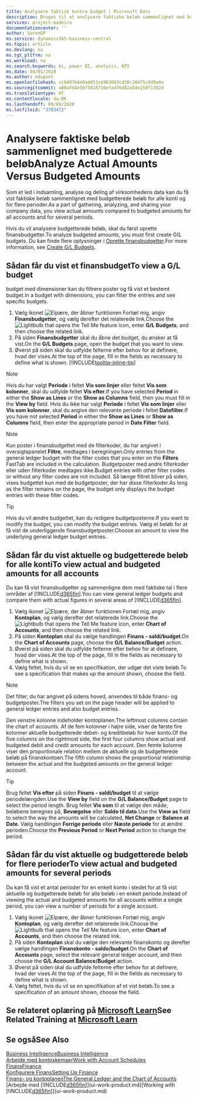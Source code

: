 ```yaml
---
title: Analysere faktisk kontra budget | Microsoft Docs
description: Bruges til at analysere faktiske beløb sammenlignet med budgetterede beløb.
services: project-madeira
documentationcenter: ''
author: SorenGP
ms.service: dynamics365-business-central
ms.topic: article
ms.devlang: na
ms.tgt_pltfrm: na
ms.workload: na
ms.search.keywords: bi, power BI, analysis, KPI
ms.date: 04/01/2020
ms.author: edupont
ms.openlocfilehash: cc0497b4e0add53ce983883cd58c10475c9d9a6e
ms.sourcegitcommit: a80afd4e5075018716efad76d82a54e158f1392d
ms.translationtype: HT
ms.contentlocale: da-DK
ms.lasthandoff: 09/09/2020
ms.locfileid: "3783472"
---
```

# <a name="analyze-actual-amounts-versus-budgeted-amounts"></a><span data-ttu-id="6edf0-103">Analysere faktiske beløb sammenlignet med budgetterede beløb</span><span class="sxs-lookup"><span data-stu-id="6edf0-103">Analyze Actual Amounts Versus Budgeted Amounts</span></span>
<span data-ttu-id="6edf0-104">Som et led i indsamling, analyse og deling af virksomhedens data kan du få vist faktiske beløb sammenlignet med budgetterede beløb for alle konti og for flere perioder.</span><span class="sxs-lookup"><span data-stu-id="6edf0-104">As a part of gathering, analyzing, and sharing your company data, you view actual amounts compared to budgeted amounts for all accounts and for several periods.</span></span>

<span data-ttu-id="6edf0-105">Hvis du vil analysere budgetterede beløb, skal du først oprette finansbudgetter.</span><span class="sxs-lookup"><span data-stu-id="6edf0-105">To analyze budgeted amounts, you must first create G(L budgets.</span></span> <span data-ttu-id="6edf0-106">Du kan finde flere oplysninger i [Oprette finansbudgetter](finance-how-create-budgets.md).</span><span class="sxs-lookup"><span data-stu-id="6edf0-106">For more information, see [Create G/L Budgets](finance-how-create-budgets.md).</span></span>

## <a name="to-view-a-gl-budget"></a><span data-ttu-id="6edf0-107">Sådan får du vist et finansbudget</span><span class="sxs-lookup"><span data-stu-id="6edf0-107">To view a G/L budget</span></span>
<span data-ttu-id="6edf0-108">budget med dimensioner kan du filtrere poster og få vist et bestemt budget.</span><span class="sxs-lookup"><span data-stu-id="6edf0-108">In a budget with dimensions, you can filter the entries and see specific budgets.</span></span>

1. <span data-ttu-id="6edf0-109">Vælg ikonet ![Elpære, der åbner funktionen Fortæl mig](media/ui-search/search_small.png "Fortæl mig, hvad du vil foretage dig"), angiv **Finansbudgetter**, og vælg derefter det relaterede link.</span><span class="sxs-lookup"><span data-stu-id="6edf0-109">Choose the ![Lightbulb that opens the Tell Me feature](media/ui-search/search_small.png "Tell me what you want to do") icon, enter **G/L Budgets**, and then choose the related link.</span></span>
2. <span data-ttu-id="6edf0-110">På siden **Finansbudgetter** skal du åbne det budget, du ønsker at få vist.</span><span class="sxs-lookup"><span data-stu-id="6edf0-110">On the **G/L Budgets** page, open the budget that you want to view.</span></span>  
3. <span data-ttu-id="6edf0-111">Øverst på siden skal du udfylde felterne efter behov for at definere, hvad der vises.</span><span class="sxs-lookup"><span data-stu-id="6edf0-111">At the top of the page, fill in the fields as necessary to define what is shown.</span></span> [!INCLUDE[tooltip-inline-tip](includes/tooltip-inline-tip_md.md)]

> [!NOTE]  
>   <span data-ttu-id="6edf0-112">Hvis du har valgt **Periode** i feltet **Vis som linjer** eller feltet **Vis som kolonner**, skal du udfylde feltet **Vis efter**.</span><span class="sxs-lookup"><span data-stu-id="6edf0-112">If you have selected **Period** in either the **Show as Lines** or the **Show as Columns** field, then you must fill in the **View by** field.</span></span> <span data-ttu-id="6edf0-113">Hvis du ikke har valgt **Periode** i feltet **Vis som linjer** eller **Vis som kolonner**, skal du angive den relevante periode i feltet **Datofilter**.</span><span class="sxs-lookup"><span data-stu-id="6edf0-113">If you have not selected **Period** in either the **Show as Lines** or **Show as Columns** field, then enter the appropriate period in **Date Filter** field.</span></span>  

> [!NOTE]  
>   <span data-ttu-id="6edf0-114">Kun poster i finansbudgettet med de filterkoder, du har angivet i oversigtspanelet **Filtre**, medtages i beregningen.</span><span class="sxs-lookup"><span data-stu-id="6edf0-114">Only entries from the general ledger budget with the filter codes that you enter on the **Filters** FastTab are included in the calculation.</span></span> <span data-ttu-id="6edf0-115">Budgetposter med andre filterkoder eller uden filterkoder medtages ikke.</span><span class="sxs-lookup"><span data-stu-id="6edf0-115">Budget entries with other filter codes or without any filter codes are not included.</span></span> <span data-ttu-id="6edf0-116">Så længe filtret bliver på siden, vises budgettet kun med de budgetposter, der har disse filterkoder.</span><span class="sxs-lookup"><span data-stu-id="6edf0-116">As long as the filter remains on the page, the budget only displays the budget entries with these filter codes.</span></span>  

> [!TIP]  
>   <span data-ttu-id="6edf0-117">Hvis du vil ændre budgettet, kan du redigere budgetposterne.</span><span class="sxs-lookup"><span data-stu-id="6edf0-117">If you want to modify the budget, you can modify the budget entries.</span></span> <span data-ttu-id="6edf0-118">Vælg et beløb for at få vist de underliggende finansbudgetposter.</span><span class="sxs-lookup"><span data-stu-id="6edf0-118">Choose an amount to view the underlying general ledger budget entries.</span></span>

## <a name="to-view-actual-and-budgeted-amounts-for-all-accounts"></a><span data-ttu-id="6edf0-119">Sådan får du vist aktuelle og budgetterede beløb for alle konti</span><span class="sxs-lookup"><span data-stu-id="6edf0-119">To view actual and budgeted amounts for all accounts</span></span>  
<span data-ttu-id="6edf0-120">Du kan få vist finansbudgetter og sammenligne dem med faktiske tal i flere områder af [!INCLUDE[d365fin](includes/d365fin_md.md)].</span><span class="sxs-lookup"><span data-stu-id="6edf0-120">You can view general ledger budgets and compare them with actual figures in several areas of [!INCLUDE[d365fin](includes/d365fin_md.md)].</span></span>

1. <span data-ttu-id="6edf0-121">Vælg ikonet ![Elpære, der åbner funktionen Fortæl mig](media/ui-search/search_small.png "Fortæl mig, hvad du vil foretage dig"), angiv **Kontoplan**, og vælg derefter det relaterede link.</span><span class="sxs-lookup"><span data-stu-id="6edf0-121">Choose the ![Lightbulb that opens the Tell Me feature](media/ui-search/search_small.png "Tell me what you want to do") icon, enter **Chart of Accounts**, and then choose the related link.</span></span>  
2. <span data-ttu-id="6edf0-122">På siden **Kontoplan** skal du vælge handlingen **Finans - saldi/budget**.</span><span class="sxs-lookup"><span data-stu-id="6edf0-122">On the **Chart of Accounts** page, choose the **G/L Balance/Budget** action.</span></span>
3. <span data-ttu-id="6edf0-123">Øverst på siden skal du udfylde felterne efter behov for at definere, hvad der vises.</span><span class="sxs-lookup"><span data-stu-id="6edf0-123">At the top of the page, fill in the fields as necessary to define what is shown.</span></span>  
4. <span data-ttu-id="6edf0-124">Vælg feltet, hvis du vil se en specifikation, der udgør det viste beløb.</span><span class="sxs-lookup"><span data-stu-id="6edf0-124">To see a specification that makes up the amount shown, choose the field.</span></span>  

> [!NOTE]  
>   <span data-ttu-id="6edf0-125">Det filter, du har angivet på sidens hoved, anvendes til både finans- og budgetposter.</span><span class="sxs-lookup"><span data-stu-id="6edf0-125">The filters you set on the page header will be applied to general ledger entries and also budget entries.</span></span>

<span data-ttu-id="6edf0-126">Den venstre kolonne indeholder kontoplanen.</span><span class="sxs-lookup"><span data-stu-id="6edf0-126">The leftmost columns contain the chart of accounts.</span></span> <span data-ttu-id="6edf0-127">Af de fem kolonner i højre side, viser de første fire kolonner aktuelle budgetterede debet- og kreditbeløb for hver konto.</span><span class="sxs-lookup"><span data-stu-id="6edf0-127">Of the five columns on the rightmost side, the first four columns show actual and budgeted debit and credit amounts for each account.</span></span> <span data-ttu-id="6edf0-128">Den femte kolonne viser den proportionale relation mellem de aktuelle og de budgetterede beløb på finanskontoen.</span><span class="sxs-lookup"><span data-stu-id="6edf0-128">The fifth column shows the proportional relationship between the actual and the budgeted amounts on the general ledger account.</span></span>  

> [!TIP]  
>   <span data-ttu-id="6edf0-129">Brug feltet **Vis efter** på siden **Finans - saldi/budget** til at vælge periodelængden.</span><span class="sxs-lookup"><span data-stu-id="6edf0-129">Use the **View by** field on the **G/L Balance/Budget** page to select the period length.</span></span> <span data-ttu-id="6edf0-130">Brug feltet **Vis som** til at vælge den måde, beløbene beregnes på, **Bevægelse** eller **Saldo til dato**.</span><span class="sxs-lookup"><span data-stu-id="6edf0-130">Use the **View as** field to select the way the amounts will be calculated, **Net Change** or **Balance at Date**.</span></span> <span data-ttu-id="6edf0-131">Vælg handlingen **Forrige periode** eller **Næste periode** for at ændre perioden.</span><span class="sxs-lookup"><span data-stu-id="6edf0-131">Choose the **Previous Period** or **Next Period** action to change the period.</span></span>  

## <a name="to-view-actual-and-budgeted-amounts-for-several-periods"></a><span data-ttu-id="6edf0-132">Sådan får du vist aktuelle og budgetterede beløb for flere perioder</span><span class="sxs-lookup"><span data-stu-id="6edf0-132">To view actual and budgeted amounts for several periods</span></span>  
<span data-ttu-id="6edf0-133">Du kan få vist et antal perioder for en enkelt konto i stedet for at få vist aktuelle og budgetterede beløb for alle beløb i en enkelt periode.</span><span class="sxs-lookup"><span data-stu-id="6edf0-133">Instead of viewing the actual and budgeted amounts for all accounts within a single period, you can view a number of periods for a single account.</span></span>  

1. <span data-ttu-id="6edf0-134">Vælg ikonet ![Elpære, der åbner funktionen Fortæl mig](media/ui-search/search_small.png "Fortæl mig, hvad du vil foretage dig"), angiv **Kontoplan**, og vælg derefter det relaterede link.</span><span class="sxs-lookup"><span data-stu-id="6edf0-134">Choose the ![Lightbulb that opens the Tell Me feature](media/ui-search/search_small.png "Tell me what you want to do") icon, enter **Chart of Accounts**, and then choose the related link.</span></span>  
2. <span data-ttu-id="6edf0-135">På siden **Kontoplan** skal du vælge den relevante finanskonto og derefter vælge handlingen **Finanskonto - saldo/budget**.</span><span class="sxs-lookup"><span data-stu-id="6edf0-135">On the **Chart of Accounts** page, select the relevant general ledger account, and then choose the **G/L Account Balance/Budget** action.</span></span>  
3. <span data-ttu-id="6edf0-136">Øverst på siden skal du udfylde felterne efter behov for at definere, hvad der vises.</span><span class="sxs-lookup"><span data-stu-id="6edf0-136">At the top of the page, fill in the fields as necessary to define what is shown.</span></span>   
4. <span data-ttu-id="6edf0-137">Vælg feltet, hvis du vil se en specifikation af et vist beløb.</span><span class="sxs-lookup"><span data-stu-id="6edf0-137">To see a specification of an amount shown, choose the field.</span></span>  

## <a name="see-related-training-at-microsoft-learn"></a><span data-ttu-id="6edf0-138">Se relateret oplæring på [Microsoft Learn](/learn/modules/budgets-exchange-rates-dynamics-365-business-central/index)</span><span class="sxs-lookup"><span data-stu-id="6edf0-138">See Related Training at [Microsoft Learn](/learn/modules/budgets-exchange-rates-dynamics-365-business-central/index)</span></span>

## <a name="see-also"></a><span data-ttu-id="6edf0-139">Se også</span><span class="sxs-lookup"><span data-stu-id="6edf0-139">See Also</span></span>
[<span data-ttu-id="6edf0-140">Business Intelligence</span><span class="sxs-lookup"><span data-stu-id="6edf0-140">Business Intelligence</span></span>](bi.md)  
[<span data-ttu-id="6edf0-141">Arbejde med kontoskemaer</span><span class="sxs-lookup"><span data-stu-id="6edf0-141">Work with Account Schedules</span></span>](bi-how-work-account-schedule.md)  
[<span data-ttu-id="6edf0-142">Finans</span><span class="sxs-lookup"><span data-stu-id="6edf0-142">Finance</span></span>](finance.md)  
[<span data-ttu-id="6edf0-143">Konfigurere Finans</span><span class="sxs-lookup"><span data-stu-id="6edf0-143">Setting Up Finance</span></span>](finance-setup-finance.md)  
[<span data-ttu-id="6edf0-144">Finans- og kontoplanen</span><span class="sxs-lookup"><span data-stu-id="6edf0-144">The General Ledger and the Chart of Accounts</span></span>](finance-general-ledger.md)  
<span data-ttu-id="6edf0-145">[Arbejde med [!INCLUDE[d365fin](includes/d365fin_md.md)]](ui-work-product.md)</span><span class="sxs-lookup"><span data-stu-id="6edf0-145">[Working with [!INCLUDE[d365fin](includes/d365fin_md.md)]](ui-work-product.md)</span></span>  
